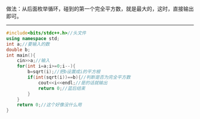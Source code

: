 做法：从后面枚举循环，碰到的第一个完全平方数，就是最大的，这时，直接输出即可。


------------

```cpp
#include<bits/stdc++.h>//头文件
using namespace std;
int a;//要输入的数
double b;
int main(){
    cin>>a;//输入
    for(int i=a;i>=0;i--){
        b=sqrt(i);//把b设置成i的平方根
        if(int(sqrt(i))==b){//判断是否为完全平方数
            cout<<i<<endl;//是的话就输出
            return 0;//蓝后结束
        }
    }
    return 0;//这个好像没什么用
}
```